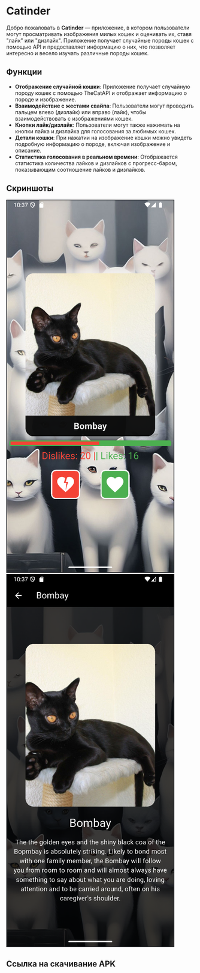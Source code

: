# Catinder

Добро пожаловать в **Catinder** — приложение, в котором пользователи могут просматривать изображения милых кошек и оценивать их, ставя "лайк" или "дизлайк". Приложение получает случайные породы кошек с помощью API и предоставляет информацию о них, что позволяет интересно и весело изучать различные породы кошек.

## Функции

- **Отображение случайной кошки**: Приложение получает случайную породу кошек с помощью TheCatAPI и отображает информацию о породе и изображение.
- **Взаимодействие с жестами свайпа**: Пользователи могут проводить пальцем влево (дизлайк) или вправо (лайк), чтобы взаимодействовать с изображениями кошек.
- **Кнопки лайк/дизлайк**: Пользователи могут также нажимать на кнопки лайка и дизлайка для голосования за любимых кошек.
- **Детали кошки**: При нажатии на изображение кошки можно увидеть подробную информацию о породе, включая изображение и описание.
- **Статистика голосования в реальном времени**: Отображается статистика количества лайков и дизлайков с прогресс-баром, показывающим соотношение лайков и дизлайков.

## Скриншоты

![Cat Swipe Screenshot](assets/images/interface_1.png)
![Cat Swipe Screenshot](assets/images/interface_2.png)

## Ссылка на скачивание APK